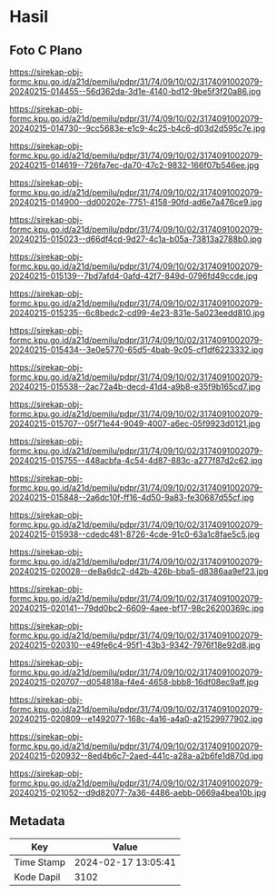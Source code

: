 # Hasil

## Foto C Plano

https://sirekap-obj-formc.kpu.go.id/a21d/pemilu/pdpr/31/74/09/10/02/3174091002079-20240215-014455--56d362da-3d1e-4140-bd12-9be5f3f20a86.jpg

https://sirekap-obj-formc.kpu.go.id/a21d/pemilu/pdpr/31/74/09/10/02/3174091002079-20240215-014730--9cc5683e-e1c9-4c25-b4c6-d03d2d595c7e.jpg

https://sirekap-obj-formc.kpu.go.id/a21d/pemilu/pdpr/31/74/09/10/02/3174091002079-20240215-014619--726fa7ec-da70-47c2-9832-166f07b546ee.jpg

https://sirekap-obj-formc.kpu.go.id/a21d/pemilu/pdpr/31/74/09/10/02/3174091002079-20240215-014900--dd00202e-7751-4158-90fd-ad6e7a476ce9.jpg

https://sirekap-obj-formc.kpu.go.id/a21d/pemilu/pdpr/31/74/09/10/02/3174091002079-20240215-015023--d66df4cd-9d27-4c1a-b05a-73813a2788b0.jpg

https://sirekap-obj-formc.kpu.go.id/a21d/pemilu/pdpr/31/74/09/10/02/3174091002079-20240215-015139--7bd7afd4-0afd-42f7-849d-0796fd49ccde.jpg

https://sirekap-obj-formc.kpu.go.id/a21d/pemilu/pdpr/31/74/09/10/02/3174091002079-20240215-015235--6c8bedc2-cd99-4e23-831e-5a023eedd810.jpg

https://sirekap-obj-formc.kpu.go.id/a21d/pemilu/pdpr/31/74/09/10/02/3174091002079-20240215-015434--3e0e5770-65d5-4bab-9c05-cf1df6223332.jpg

https://sirekap-obj-formc.kpu.go.id/a21d/pemilu/pdpr/31/74/09/10/02/3174091002079-20240215-015538--2ac72a4b-decd-41d4-a9b8-e35f9b165cd7.jpg

https://sirekap-obj-formc.kpu.go.id/a21d/pemilu/pdpr/31/74/09/10/02/3174091002079-20240215-015707--05f71e44-9049-4007-a6ec-05f9923d0121.jpg

https://sirekap-obj-formc.kpu.go.id/a21d/pemilu/pdpr/31/74/09/10/02/3174091002079-20240215-015755--448acbfa-4c54-4d87-883c-a277f87d2c62.jpg

https://sirekap-obj-formc.kpu.go.id/a21d/pemilu/pdpr/31/74/09/10/02/3174091002079-20240215-015848--2a6dc10f-ff16-4d50-9a83-fe30687d55cf.jpg

https://sirekap-obj-formc.kpu.go.id/a21d/pemilu/pdpr/31/74/09/10/02/3174091002079-20240215-015938--cdedc481-8726-4cde-91c0-63a1c8fae5c5.jpg

https://sirekap-obj-formc.kpu.go.id/a21d/pemilu/pdpr/31/74/09/10/02/3174091002079-20240215-020028--de8a6dc2-d42b-426b-bba5-d8386aa9ef23.jpg

https://sirekap-obj-formc.kpu.go.id/a21d/pemilu/pdpr/31/74/09/10/02/3174091002079-20240215-020141--79dd0bc2-6609-4aee-bf17-98c26200369c.jpg

https://sirekap-obj-formc.kpu.go.id/a21d/pemilu/pdpr/31/74/09/10/02/3174091002079-20240215-020310--e49fe6c4-95f1-43b3-9342-7976f18e92d8.jpg

https://sirekap-obj-formc.kpu.go.id/a21d/pemilu/pdpr/31/74/09/10/02/3174091002079-20240215-020707--d054818a-f4e4-4658-bbb8-16df08ec9aff.jpg

https://sirekap-obj-formc.kpu.go.id/a21d/pemilu/pdpr/31/74/09/10/02/3174091002079-20240215-020809--e1492077-168c-4a16-a4a0-a21529977902.jpg

https://sirekap-obj-formc.kpu.go.id/a21d/pemilu/pdpr/31/74/09/10/02/3174091002079-20240215-020932--8ed4b6c7-2aed-441c-a28a-a2b6fe1d870d.jpg

https://sirekap-obj-formc.kpu.go.id/a21d/pemilu/pdpr/31/74/09/10/02/3174091002079-20240215-021052--d9d82077-7a36-4486-aebb-0669a4bea10b.jpg


## Metadata

| Key        | Value               |
| ---------- | ------------------- |
| Time Stamp | 2024-02-17 13:05:41 |
| Kode Dapil | 3102                |



